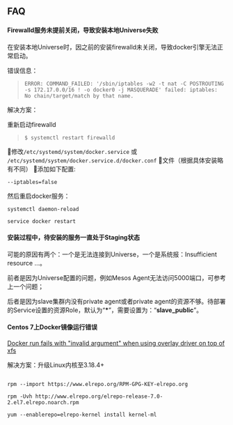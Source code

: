 ## FAQ

#### Firewalld服务未提前关闭，导致安装本地Universe失败



在安装本地Universe时，因之前的安装firewalld未关闭，导致docker引擎无法正常启动。



错误信息：



> `ERROR: COMMAND_FAILED: '/sbin/iptables -w2 -t nat -C POSTROUTING -s 172.17.0.0/16 ! -o docker0 -j MASQUERADE' failed: iptables: No chain/target/match by that name.`



解决方案：



重新启动firewalld



> `$ systemctl restart firewalld`



修改`/etc/systemd/system/docker.service` 或 `/etc/systemd/system/docker.service.d/docker.conf` 文件（根据具体安装略有不同） 添加如下配置:



`--iptables=false`



然后重启docker服务：



`systemctl daemon-reload`



`service docker restart`



#### 安装过程中，待安装的服务一直处于Staging状态



可能的原因有两个：一个是无法连接到Universe，一个是系统报：Insufficient resource ...。



前者是因为Universe配置的问题，例如Mesos Agent无法访问5000端口，可参考上一个问题；



后者是因为slave集群内没有private agent或者private agent的资源不够。待部署的Service设置的资源Role，默认为“**\***”，需要设置为：“**slave\_public**”。



#### Centos 7上Docker镜像运行错误



[Docker run fails with "invalid argument" when using overlay driver on top of xfs](https://github.com/docker/docker/issues/10294)



解决方案：升级Linux内核至3.18.4+



```

rpm --import https://www.elrepo.org/RPM-GPG-KEY-elrepo.org

rpm -Uvh http://www.elrepo.org/elrepo-release-7.0-2.el7.elrepo.noarch.rpm

yum --enablerepo=elrepo-kernel install kernel-ml

```





